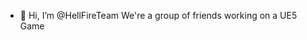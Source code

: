 - 👋 Hi, I’m @HellFireTeam
We're a group of friends working on a UE5 Game

<!---
HellFireTeam/HellFireTeam is a ✨ special ✨ repository because its `README.md` (this file) appears on your GitHub profile.
You can click the Preview link to take a look at your changes.
--->

